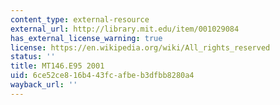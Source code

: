 ```yaml
---
content_type: external-resource
external_url: http://library.mit.edu/item/001029084
has_external_license_warning: true
license: https://en.wikipedia.org/wiki/All_rights_reserved
status: ''
title: MT146.E95 2001
uid: 6ce52ce8-16b4-43fc-afbe-b3dfbb8280a4
wayback_url: ''
---
```

